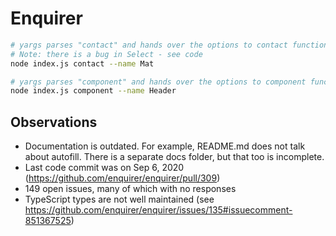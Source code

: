 # Enquirer

```sh
# yargs parses "contact" and hands over the options to contact function
# Note: there is a bug in Select - see code
node index.js contact --name Mat

# yargs parses "component" and hands over the options to component function
node index.js component --name Header
```

## Observations

- Documentation is outdated. For example, README.md does not talk about
  autofill. There is a separate docs folder, but that too is incomplete.
- Last code commit was on Sep 6, 2020
  (https://github.com/enquirer/enquirer/pull/309)
- 149 open issues, many of which with no responses
- TypeScript types are not well maintained (see
  https://github.com/enquirer/enquirer/issues/135#issuecomment-851367525)
